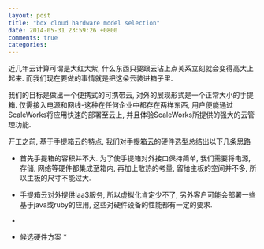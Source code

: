 ```yaml
---
layout: post
title: "box cloud hardware model selection"
date: 2014-05-31 23:59:26 +0800
comments: true
categories: 
---
```

近几年云计算可谓是大红大紫, 什么东西只要跟云沾上点关系立刻就会变得高大上起来. 而我们现在要做的事情就是把这朵云装进箱子里.

我们的目标是做出一个便携式的可携带云, 对外的展现形式是一个正常大小的手提箱. 仅需接入电源和网线-这种在任何企业中都存在两样东西, 用户便能通过ScaleWorks将应用快速的部署至云上, 并且体验ScaleWorks所提供的强大的云管理功能.

开工之前, 基于手提箱云的特点, 我们对手提箱云的硬件选型总结出以下几条思路
* 首先手提箱的容积并不大. 为了使手提箱对外接口保持简单, 我们需要将电源, 存储, 网络等硬件都集成至箱内, 再加上散热的考量, 留给主板的空间并不多, 所以主板的尺寸不能过大.
* 手提箱云对外提供IaaS服务, 所以虚拟化肯定少不了, 另外客户可能会部署一些基于java或ruby的应用, 这些对硬件设备的性能都有一定的要求.
* 

* 候选硬件方案 *
